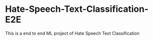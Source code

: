 # Hate-Speech-Text-Classification-E2E
This is a end to end ML project of Hate Speech Text Classification
